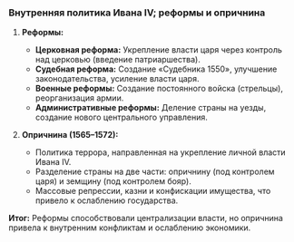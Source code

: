 ### Внутренняя политика Ивана IV; реформы и опричнина

1. **Реформы:**
    
    - **Церковная реформа:** Укрепление власти царя через контроль над церковью (введение патриаршества).
    - **Судебная реформа:** Создание «Судебника 1550», улучшение законодательства, усиление власти царя.
    - **Военные реформы:** Создание постоянного войска (стрельцы), реорганизация армии.
    - **Административные реформы:** Деление страны на уезды, создание нового центрального управления.
2. **Опричнина (1565–1572):**
    
    - Политика террора, направленная на укрепление личной власти Ивана IV.
    - Разделение страны на две части: опричнину (под контролем царя) и земщину (под контролем бояр).
    - Массовые репрессии, казни и конфискации имущества, что привело к ослаблению государства.

**Итог:** Реформы способствовали централизации власти, но опричнина привела к внутренним конфликтам и ослаблению экономики.